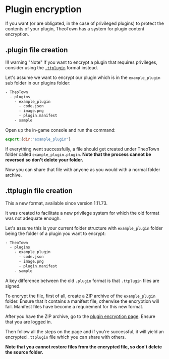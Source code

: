 # Plugin encryption

If you want (or are obligated, in the case of privileged plugins) to protect the contents of your plugin, TheoTown has
a system for plugin content encryption.

## .plugin file creation
!!! warning "Note"
    If you want to encrypt a plugin that requires privileges,
    consider using the [`.ttplugin`](#ttplugin_file_creation) format instead.

Let's assume we want to encrypt our plugin which is in the `example_plugin` sub folder
in our plugins folder:
```sh
- TheoTown
  - plugins
    - example_plugin
      - code.json
      - image.png
      - plugin.manifest
    - sample
```

Open up the in-game console and run the command:
<!-- JS has nice colors -->
```js
export:{dir:"example_plugin"}
```

If everything went successfully, a file should get created under TheoTown folder
called `example_plugin.plugin`. **Note that the process cannot be reversed so don't delete your folder.**

Now you can share that file with anyone as you would
with a normal folder archive.

## .ttplugin file creation

This a new format, available since version 1.11.73.

It was created to facilitate a new privilege system for which the old format
was not adequate enough.

Let's assume this is your current folder structure with `example_plugin` folder being
the folder of a plugin you want to encrypt:
```sh
- TheoTown
  - plugins
    - example_plugin
      - code.json
      - image.png
      - plugin.manifest
    - sample
```

A key difference between the old `.plugin` format is that `.ttplugin` files are signed.

To encrypt the file, first of all, create a ZIP archive of the `example_plugin` folder.
Ensure that it contains a manifest file, otherwise the encryption will fail. Manifest files have
become a requirement for this new format.

<!-- TODO: add proper link -->
After you have the ZIP archive, go to the [plugin encryption page](https://forum.theotown/TODO).
Ensure that you are logged in.

Then follow all the steps on the page and if you're successful, it will yield an encrypted
`.ttplugin` file which you can share with others.

**Note that you cannot restore files from the encrypted file, so don't delete the source folder.**
